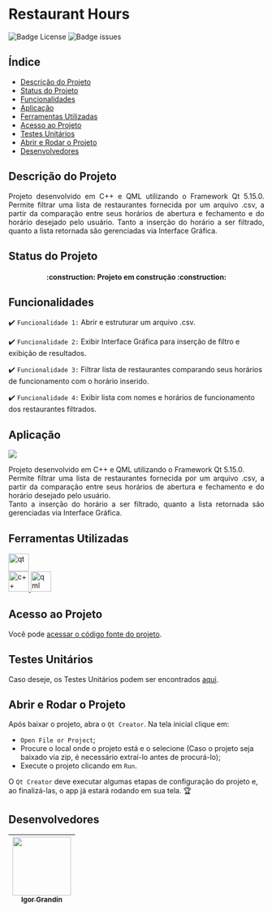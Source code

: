 # Restaurant Hours

![Badge License](https://img.shields.io/github/license/IgorGrandin/restaurant_hours)
![Badge issues](https://img.shields.io/github/issues/IgorGrandin/restaurant_hours)

## Índice 

  - [Descrição do Projeto](#descrição-do-projeto)
  - [Status do Projeto](#status-do-projeto)
  - [Funcionalidades](#funcionalidades)
  - [Aplicação](#aplicação)
  - [Ferramentas Utilizadas](#ferramentas-utilizadas)
  - [Acesso ao Projeto](#acesso-ao-projeto)
  - [Testes Unitários](#testes-unitários)
  - [Abrir e Rodar o Projeto](#abrir-e-rodar-o-projeto)
  - [Desenvolvedores](#desenvolvedores)

## Descrição do Projeto
<p align="justify">
 Projeto desenvolvido em C++ e QML utilizando o Framework Qt 5.15.0.
 Permite filtrar uma lista de restaurantes fornecida por um arquivo .csv, a partir da comparação entre seus horários de abertura e fechamento e do horário desejado pelo usuário.
 Tanto a inserção do horário a ser filtrado, quanto a lista retornada são gerenciadas via Interface Gráfica.
</p>

## Status do Projeto
<h4 align="center"> 
    :construction:  Projeto em construção  :construction:
</h4>

## Funcionalidades
:heavy_check_mark: `Funcionalidade 1:` Abrir e estruturar um arquivo .csv.

:heavy_check_mark: `Funcionalidade 2:` Exibir Interface Gráfica para inserção de filtro e exibição de resultados.

:heavy_check_mark: `Funcionalidade 3:` Filtrar lista de restaurantes comparando seus horários de funcionamento com o horário inserido.

:heavy_check_mark: `Funcionalidade 4:` Exibir lista com nomes e horários de funcionamento dos restaurantes filtrados.

## Aplicação
![](https://github.com/IgorGrandin/restaurant_hours/blob/master/restaurant_hours.gif)

<p align="justify">
 Projeto desenvolvido em C++ e QML utilizando o Framework Qt 5.15.0.<br>
 Permite filtrar uma lista de restaurantes fornecida por um arquivo .csv, a partir da comparação entre seus horários de abertura e fechamento e do horário desejado pelo usuário.<br>
 Tanto a inserção do horário a ser filtrado, quanto a lista retornada são gerenciadas via Interface Gráfica.
</p>

## Ferramentas Utilizadas
<a href="https://www.qt.io/" target="_blank"> <img src="https://upload.wikimedia.org/wikipedia/commons/thumb/0/0b/Qt_logo_2016.svg/1280px-Qt_logo_2016.svg.png" alt="qt" width="40" height="35"/> </a> <br>
<a href="https://cplusplus.com/" target="_blank"> <img src="https://upload.wikimedia.org/wikipedia/commons/thumb/1/18/ISO_C%2B%2B_Logo.svg/1822px-ISO_C%2B%2B_Logo.svg.png" alt="c++" width="40" height="40"/> </a> <a href="https://doc.qt.io/qt-6/qtqml-index.html" target="_blank"> <img src="https://s3-eu-west-1.amazonaws.com/qt-showroom/uploads/2014/08/qml_creator_icon512-300x300.png" alt="qml" width="40" height="40"/> </a> 

## Acesso ao Projeto
Você pode [acessar o código fonte do projeto](https://github.com/igorgrandin/restaurant_hours).

## Testes Unitários
Caso deseje, os Testes Unitários podem ser encontrados [aqui](https://github.com/igorgrandin/test_restaurant).

## Abrir e Rodar o Projeto
Após baixar o projeto, abra o `Qt Creator`. Na tela inicial clique em:

- `Open File or Project`;
- Procure o local onde o projeto está e o selecione (Caso o projeto seja baixado via zip, é necessário extraí-lo antes de procurá-lo);
- Execute o projeto clicando em `Run`.

O `Qt Creator` deve executar algumas etapas de configuração do projeto e, ao finalizá-las, o app já estará rodando em sua tela. 🏆 

## Desenvolvedores
| [<img src="https://avatars.githubusercontent.com/u/71189062?v=4" width=115><br><sub>Igor Grandin</sub>](https://github.com/igorgrandin) |
| :---: 
